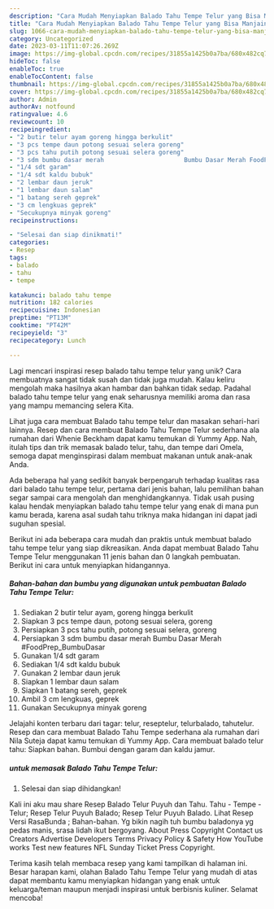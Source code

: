 ```yaml
---
description: "Cara Mudah Menyiapkan Balado Tahu Tempe Telur yang Bisa Manjain Lidah"
title: "Cara Mudah Menyiapkan Balado Tahu Tempe Telur yang Bisa Manjain Lidah"
slug: 1066-cara-mudah-menyiapkan-balado-tahu-tempe-telur-yang-bisa-manjain-lidah
category: Uncategorized
date: 2023-03-11T11:07:26.269Z
image: https://img-global.cpcdn.com/recipes/31855a1425b0a7ba/680x482cq70/balado-tahu-tempe-telur-foto-resep-utama.jpg
hideToc: false
enableToc: true
enableTocContent: false
thumbnail: https://img-global.cpcdn.com/recipes/31855a1425b0a7ba/680x482cq70/balado-tahu-tempe-telur-foto-resep-utama.jpg
cover: https://img-global.cpcdn.com/recipes/31855a1425b0a7ba/680x482cq70/balado-tahu-tempe-telur-foto-resep-utama.jpg
author: Admin
authorAv: notfound
ratingvalue: 4.6
reviewcount: 10
recipeingredient:
- "2 butir telur ayam goreng hingga berkulit"
- "3 pcs tempe daun potong sesuai selera goreng"
- "3 pcs tahu putih potong sesuai selera goreng"
- "3 sdm bumbu dasar merah                      Bumbu Dasar Merah FoodPrep_BumbuDasar"
- "1/4 sdt garam"
- "1/4 sdt kaldu bubuk"
- "2 lembar daun jeruk"
- "1 lembar daun salam"
- "1 batang sereh geprek"
- "3 cm lengkuas geprek"
- "Secukupnya minyak goreng"
recipeinstructions:

- "Selesai dan siap dinikmati!"
categories:
- Resep
tags:
- balado
- tahu
- tempe

katakunci: balado tahu tempe 
nutrition: 182 calories
recipecuisine: Indonesian
preptime: "PT13M"
cooktime: "PT42M"
recipeyield: "3"
recipecategory: Lunch

---
```





Lagi mencari inspirasi resep balado tahu tempe telur yang unik? Cara membuatnya sangat tidak susah dan tidak juga mudah. Kalau keliru mengolah maka hasilnya akan hambar dan bahkan tidak sedap. Padahal balado tahu tempe telur yang enak seharusnya memiliki aroma dan rasa yang mampu memancing selera Kita.





Lihat juga cara membuat Balado tahu tempe telur dan masakan sehari-hari lainnya. Resep dan cara membuat Balado Tahu Tempe Telur sederhana ala rumahan dari Whenie Beckham dapat kamu temukan di Yummy App. Nah, itulah tips dan trik memasak balado telur, tahu, dan tempe dari Omela, semoga dapat menginspirasi dalam membuat makanan untuk anak-anak Anda.

Ada beberapa hal yang sedikit banyak berpengaruh terhadap kualitas rasa dari balado tahu tempe telur, pertama dari jenis bahan, lalu pemilihan bahan segar sampai cara mengolah dan menghidangkannya. Tidak usah pusing kalau hendak menyiapkan balado tahu tempe telur yang enak di mana pun kamu berada, karena asal sudah tahu triknya maka hidangan ini dapat jadi suguhan spesial.






Berikut ini ada beberapa cara mudah dan praktis untuk membuat balado tahu tempe telur yang siap dikreasikan. Anda dapat membuat Balado Tahu Tempe Telur menggunakan 11 jenis bahan dan 0 langkah pembuatan. Berikut ini cara untuk menyiapkan hidangannya.

<!--inarticleads1-->

##### Bahan-bahan dan bumbu yang digunakan untuk pembuatan Balado Tahu Tempe Telur:

1. Sediakan 2 butir telur ayam, goreng hingga berkulit
1. Siapkan 3 pcs tempe daun, potong sesuai selera, goreng
1. Persiapkan 3 pcs tahu putih, potong sesuai selera, goreng
1. Persiapkan 3 sdm bumbu dasar merah                      Bumbu Dasar Merah #FoodPrep_BumbuDasar
1. Gunakan 1/4 sdt garam
1. Sediakan 1/4 sdt kaldu bubuk
1. Gunakan 2 lembar daun jeruk
1. Siapkan 1 lembar daun salam
1. Siapkan 1 batang sereh, geprek
1. Ambil 3 cm lengkuas, geprek
1. Gunakan Secukupnya minyak goreng


Jelajahi konten terbaru dari tagar: telur, reseptelur, telurbalado, tahutelur. Resep dan cara membuat Balado Tahu Tempe sederhana ala rumahan dari Nila Suteja dapat kamu temukan di Yummy App. Cara membuat balado telur tahu: Siapkan bahan. Bumbui dengan garam dan kaldu jamur. 

<!--inarticleads2-->

#####  untuk memasak Balado Tahu Tempe Telur:


1. Selesai dan siap dihidangkan!

Kali ini aku mau share Resep Balado Telur Puyuh dan Tahu. Tahu - Tempe - Telur; Resep Telur Puyuh Balado; Resep Telur Puyuh Balado. Lihat Resep Versi RasaBunda ; Bahan-bahan. Yg bikin nagih tuh bumbu baladonya yg pedas manis, srasa lidah ikut bergoyang. About Press Copyright Contact us Creators Advertise Developers Terms Privacy Policy &amp; Safety How YouTube works Test new features NFL Sunday Ticket Press Copyright. 

Terima kasih telah membaca resep yang kami tampilkan di halaman ini. Besar harapan kami, olahan Balado Tahu Tempe Telur yang mudah di atas dapat membantu kamu menyiapkan hidangan yang enak untuk keluarga/teman maupun menjadi inspirasi untuk berbisnis kuliner. Selamat mencoba!
